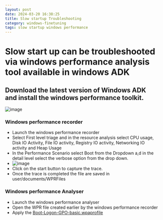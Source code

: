 ```yaml
---
layout: post
date: 2024-03-20 16:38:25
title: Slow startup Troubleshooting
category: windows-finetuning
tags: slow startup windows performance
---
```

# Slow start up can be troubleshooted via windows performance analysis tool available in windows ADK

## Download the latest version of Windows ADK and install the windows performance toolkit.

![image](https://github.com/vijaidjearam/blog/assets/1507737/4e70471e-5e65-491d-b8f4-2238bd8b2589)

### Windows performance recorder
 - Launch the windows performance recorder
 - Select First level triage and in the resource analysis select CPU usage, Disk IO Activity, File IO activity, Registry IO activity, Networking IO activity and Heap Usage
 - In the Performance Scenario  select Boot from the Dropdown a,d in the detail level select the verbose option from the drop down.
 - ![image](https://github.com/vijaidjearam/blog/assets/1507737/39b496cb-1860-4bc8-950e-56f3382a9385)
 - Click on the start button to capture the trace.
 - Once the trace is completed the file are saved in user/documents/WPRFiles

### Windows performance Analyser
- Launch the windows performance analyser
- Open the WPR file created earlier by the windows performance recorder
- Apply the [Boot-Logon-GPO-basic.wpaprofile](https://github.com/itoleck/WindowsPerformance/blob/main/ETW/Tools/WPT/WPA/Profiles/Boot-Logon-GPO-Basic.wpaProfile) 



  





